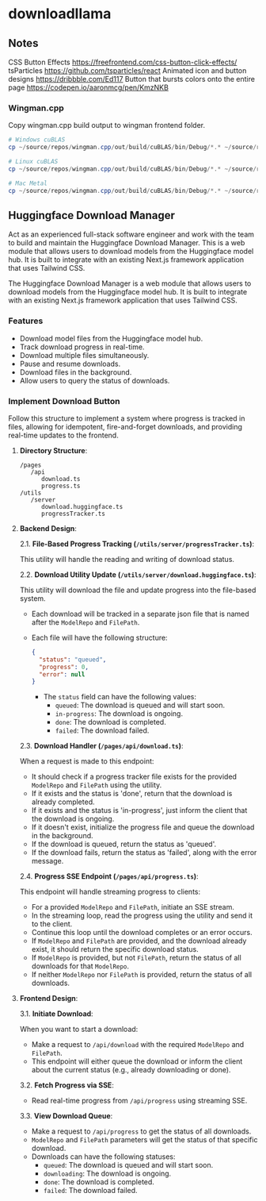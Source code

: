 # downloadllama

## Notes

CSS Button Effects <https://freefrontend.com/css-button-click-effects/>
tsParticles <https://github.com/tsparticles/react>
Animated icon and button designs <https://dribbble.com/Ed117>
Button that bursts colors onto the entire page <https://codepen.io/aaronmcg/pen/KmzNKB>

### Wingman.cpp

Copy wingman.cpp build output to wingman frontend folder.

```powershell
# Windows cuBLAS
cp ~/source/repos/wingman.cpp/out/build/cuBLAS/bin/Debug/*.* ~/source/repos/wingman/ux_proto/server/wingman/Windows/cuBLAS/bin -Exclude '*.pdb','*.log'

# Linux cuBLAS
cp ~/source/repos/wingman.cpp/out/build/cuBLAS/bin/Debug/*.* ~/source/repos/wingman/ux_proto/server/wingman/Linux/cuBLAS/bin -Exclude '*.pdb','*.log'

# Mac Metal
cp ~/source/repos/wingman.cpp/out/build/cuBLAS/bin/Debug/*.* ~/source/repos/wingman/ux_proto/server/wingman/Darwin/bin -Exclude '*.pdb','*.log'
```

## Huggingface Download Manager

Act as an experienced full-stack software engineer and work with the team to build and maintain the Huggingface Download Manager. This is a web module that allows users to download models from the Huggingface model hub. It is built to integrate with an existing Next.js framework application that uses Tailwind CSS.

The Huggingface Download Manager is a web module that allows users to download models from the Huggingface model hub. It is built to integrate with an existing Next.js framework application that uses Tailwind CSS.

### Features

- Download model files from the Huggingface model hub.
- Track download progress in real-time.
- Download multiple files simultaneously.
- Pause and resume downloads.
- Download files in the background.
- Allow users to query the status of downloads.

### Implement Download Button

Follow this structure to implement a system where progress is tracked in files, allowing for idempotent, fire-and-forget downloads, and providing real-time updates to the frontend.

1. **Directory Structure**:

   ```text
   /pages
      /api
         download.ts
         progress.ts
   /utils
      /server
         download.huggingface.ts
         progressTracker.ts
   ```

2. **Backend Design**:

   2.1. **File-Based Progress Tracking (`/utils/server/progressTracker.ts`)**:

      This utility will handle the reading and writing of download status.

   2.2. **Download Utility Update (`/utils/server/download.huggingface.ts`)**:

      This utility will download the file and update progress into the file-based system.
      - Each download will be tracked in a separate json file that is named after the `ModelRepo` and `FilePath`.
      - Each file will have the following structure:

        ```json
        {
          "status": "queued",
          "progress": 0,
          "error": null
        }
        ```

        - The `status` field can have the following values:
            - `queued`: The download is queued and will start soon.
            - `in-progress`: The download is ongoing.
            - `done`: The download is completed.
            - `failed`: The download failed.

   2.3. **Download Handler (`/pages/api/download.ts`)**:

      When a request is made to this endpoint:

      - It should check if a progress tracker file exists for the provided `ModelRepo` and `FilePath` using the utility.
      - If it exists and the status is 'done', return that the download is already completed.
      - If it exists and the status is 'in-progress', just inform the client that the download is ongoing.
      - If it doesn't exist, initialize the progress file and queue the download in the background.
      - If the download is queued, return the status as 'queued'.
      - If the download fails, return the status as 'failed', along with the error message.

   2.4. **Progress SSE Endpoint (`/pages/api/progress.ts`)**:

      This endpoint will handle streaming progress to clients:

      - For a provided `ModelRepo` and `FilePath`, initiate an SSE stream.
      - In the streaming loop, read the progress using the utility and send it to the client.
      - Continue this loop until the download completes or an error occurs.
      - If `ModelRepo` and `FilePath` are provided, and the download already exist, it should return the specific download status.
      - If `ModelRepo` is provided, but not `FilePath`, return the status of all downloads for that `ModelRepo`.
      - If neither `ModelRepo` nor `FilePath` is provided, return the status of all downloads.

3. **Frontend Design**:

   3.1. **Initiate Download**:

      When you want to start a download:

      - Make a request to `/api/download` with the required `ModelRepo` and `FilePath`.
      - This endpoint will either queue the download or inform the client about the current status (e.g., already downloading or done).

   3.2. **Fetch Progress via SSE**:

      - Read real-time progress from `/api/progress` using streaming SSE.

   3.3. **View Download Queue**:

      - Make a request to `/api/progress` to get the status of all downloads.
      - `ModelRepo` and `FilePath` parameters will get the status of that specific download.
      - Downloads can have the following statuses:
        - `queued`: The download is queued and will start soon.
        - `downloading`: The download is ongoing.
        - `done`: The download is completed.
        - `failed`: The download failed.

